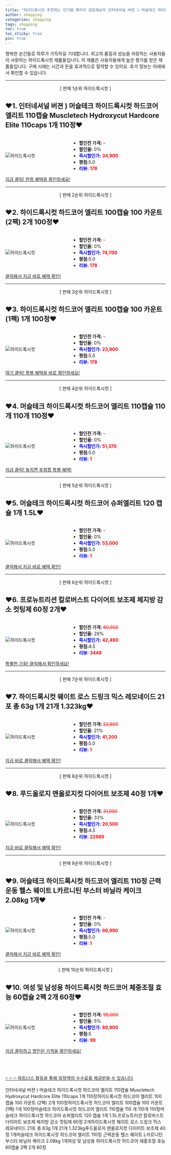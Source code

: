 ```yaml
---
title: "하이드록시컷 추천하는 인기템 패키지 검토해보자 인터네셔널 버젼 ) 머슬테크 하이드록시컷"
author: shopping
categories: shopping
tags: shopping
toc: true
toc_sticky: true
pin: true
---
```

행복한 순간들로 하루가 가득하길 기대합니다. 최고의 품질과 성능을 자랑하는 사용자들이 사랑하는 하이드록시컷 제품들입니다. 이 제품은 사용자들에게 높은 평가를 받은 제품들입니다. 구매 시에는 시간과 돈을 효과적으로 절약할 수 있어요. 추가 정보는 아래에서 확인할 수 있습니다.

---
<p class="toplist" style="margin: 0 auto; display: block; width: fit-content;">[ 판매 1순위 하이드록시컷 ]</p>

<h2><strong>❤️1. 인터네셔널 버젼 ) 머슬테크 하이드록시컷 하드코어 엘리트 110캡슐 Muscletech Hydroxycut Hardcore Elite 110caps 1개 110정❤️</strong></h2>

<div style="display: flex; align-items: center;">
    <div style="flex: 0.4;">
        <img src="https://thumbnail6.coupangcdn.com/thumbnails/remote/230x230ex/image/vendor_inventory/3e92/807afcaa8697f4a5044e5a5824f2e3d9901ccbce7a7255034839104d4105.jpeg" alt="하이드록시컷" style="max-width: 100%;">
    </div>
    <div style="flex: 0.6; margin-left: 10px;">
        <ul>
            <li><strong>할인전 가격:</strong> <del style="color: red;">-</del></li>
            <li><strong>할인율:</strong> 0%</li>
            <li><span style='color:blue'><strong>즉시할인가:</strong></span> <span style='color:red'><strong>34,900</strong></span></li>
            <li><strong>평점:</strong>5.0</li>
            <li><span style='color:blue'><strong>리뷰:</strong></span> <span style='color:red'><strong>178</strong></span></li>
        </ul>
    </div>
</div>
<div class="center">
    <a href="https://selin100587.github.io?lptag=AF9450613&subid=githubio&pageKey=6914315226&traceid=V0-153&itemId=18269004885&vendorItemId=79026714824" class="myButton">
        지금 클릭! 한정 혜택을 확인하세요!
    </a>
</div>


---
<p class="toplist" style="margin: 0 auto; display: block; width: fit-content;">[ 판매 2순위 하이드록시컷 ]</p>

<h2><strong>❤️2. 하이드록시컷 하드코어 엘리트 100캡슐 100 카운트 (2팩) 2개 100정❤️</strong></h2>

<div style="display: flex; align-items: center;">
    <div style="flex: 0.4;">
        <img src="https://thumbnail7.coupangcdn.com/thumbnails/remote/230x230ex/image/vendor_inventory/b3af/a07ab595f684edc3127b600a91d87fe1081b1a5d720ba3cc2e229a3866e0.jpg" alt="하이드록시컷" style="max-width: 100%;">
    </div>
    <div style="flex: 0.6; margin-left: 10px;">
        <ul>
            <li><strong>할인전 가격:</strong> <del style="color: red;">-</del></li>
            <li><strong>할인율:</strong> 0%</li>
            <li><span style='color:blue'><strong>즉시할인가:</strong></span> <span style='color:red'><strong>74,700</strong></span></li>
            <li><strong>평점:</strong>5.0</li>
            <li><span style='color:blue'><strong>리뷰:</strong></span> <span style='color:red'><strong>178</strong></span></li>
        </ul>
    </div>
</div>
<div class="center">
    <a href="https://selin100587.github.io?lptag=AF9450613&subid=githubio&pageKey=6914315226&traceid=V0-153&itemId=16674521498&vendorItemId=83857822200" class="myButton">
        클릭해서 지금 바로 혜택 확인!
    </a>
</div>


---
<p class="toplist" style="margin: 0 auto; display: block; width: fit-content;">[ 판매 3순위 하이드록시컷 ]</p>

<h2><strong>❤️3. 하이드록시컷 하드코어 엘리트 100캡슐 100 카운트 (1팩) 1개 100정❤️</strong></h2>

<div style="display: flex; align-items: center;">
    <div style="flex: 0.4;">
        <img src="https://thumbnail8.coupangcdn.com/thumbnails/remote/230x230ex/image/vendor_inventory/fd78/2f71c0aa59d388f39fcef3389e243ebb95b39da3d78a9e42ffaec0a2f158.jpg" alt="하이드록시컷" style="max-width: 100%;">
    </div>
    <div style="flex: 0.6; margin-left: 10px;">
        <ul>
            <li><strong>할인전 가격:</strong> <del style="color: red;">-</del></li>
            <li><strong>할인율:</strong> 0%</li>
            <li><span style='color:blue'><strong>즉시할인가:</strong></span> <span style='color:red'><strong>23,900</strong></span></li>
            <li><strong>평점:</strong>5.0</li>
            <li><span style='color:blue'><strong>리뷰:</strong></span> <span style='color:red'><strong>178</strong></span></li>
        </ul>
    </div>
</div>
<div class="center">
    <a href="https://selin100587.github.io?lptag=AF9450613&subid=githubio&pageKey=6914315226&traceid=V0-153&itemId=22708394324&vendorItemId=89743920286" class="myButton">
        여기 클릭! 특별 혜택을 바로 확인하세요!
    </a>
</div>


---
<p class="toplist" style="margin: 0 auto; display: block; width: fit-content;">[ 판매 4순위 하이드록시컷 ]</p>

<h2><strong>❤️4. 머슬테크 하이드록시컷 하드코어 엘리트 110캡슐 110 개 110개 110정❤️</strong></h2>

<div style="display: flex; align-items: center;">
    <div style="flex: 0.4;">
        <img src="https://thumbnail6.coupangcdn.com/thumbnails/remote/230x230ex/image/vendor_inventory/605b/227862d7315d94ec199f3540a5a5cea6310525d05348cfb8012db68bc6de.jpg" alt="하이드록시컷" style="max-width: 100%;">
    </div>
    <div style="flex: 0.6; margin-left: 10px;">
        <ul>
            <li><strong>할인전 가격:</strong> <del style="color: red;">-</del></li>
            <li><strong>할인율:</strong> 0%</li>
            <li><span style='color:blue'><strong>즉시할인가:</strong></span> <span style='color:red'><strong>51,370</strong></span></li>
            <li><strong>평점:</strong>5.0</li>
            <li><span style='color:blue'><strong>리뷰:</strong></span> <span style='color:red'><strong>1</strong></span></li>
        </ul>
    </div>
</div>
<div class="center">
    <a href="https://selin100587.github.io?lptag=AF9450613&subid=githubio&pageKey=7358751788&traceid=V0-153&itemId=15840786720&vendorItemId=90161408204" class="myButton">
        지금 클릭! 놓치면 후회할 특별 혜택!
    </a>
</div>


---
<p class="toplist" style="margin: 0 auto; display: block; width: fit-content;">[ 판매 5순위 하이드록시컷 ]</p>

<h2><strong>❤️5. 머슬테크 하이드록시컷 하드코어 슈퍼엘리트 120 캡슐 1개 1.5L❤️</strong></h2>

<div style="display: flex; align-items: center;">
    <div style="flex: 0.4;">
        <img src="https://thumbnail9.coupangcdn.com/thumbnails/remote/230x230ex/image/vendor_inventory/2562/97ff917ac4f54f3b3b423995dba90b85ff06d7d8d33b0e68a99bda52153e.png" alt="하이드록시컷" style="max-width: 100%;">
    </div>
    <div style="flex: 0.6; margin-left: 10px;">
        <ul>
            <li><strong>할인전 가격:</strong> <del style="color: red;">-</del></li>
            <li><strong>할인율:</strong> 0%</li>
            <li><span style='color:blue'><strong>즉시할인가:</strong></span> <span style='color:red'><strong>53,000</strong></span></li>
            <li><strong>평점:</strong>5.0</li>
            <li><span style='color:blue'><strong>리뷰:</strong></span> <span style='color:red'><strong>1</strong></span></li>
        </ul>
    </div>
</div>
<div class="center">
    <a href="https://selin100587.github.io?lptag=AF9450613&subid=githubio&pageKey=6723689406&traceid=V0-153&itemId=15644061698&vendorItemId=84669480683" class="myButton">
        클릭해서 지금 바로 혜택 확인!
    </a>
</div>


---
<p class="toplist" style="margin: 0 auto; display: block; width: fit-content;">[ 판매 6순위 하이드록시컷 ]</p>

<h2><strong>❤️6. 프로뉴트리션 칼로버스트 다이어트 보조제 체지방 감소 컷팅제 60정 2개❤️</strong></h2>

<div style="display: flex; align-items: center;">
    <div style="flex: 0.4;">
        <img src="https://thumbnail6.coupangcdn.com/thumbnails/remote/230x230ex/image/vendor_inventory/2874/fe1cb0ebc7349287aee1c1c2a874e3b3cab72b2d85f8126ed4ec6ad92f80.jpg" alt="하이드록시컷" style="max-width: 100%;">
    </div>
    <div style="flex: 0.6; margin-left: 10px;">
        <ul>
            <li><strong>할인전 가격:</strong> <del style="color: red;">60,000</del></li>
            <li><strong>할인율:</strong> 29%</li>
            <li><span style='color:blue'><strong>즉시할인가:</strong></span> <span style='color:red'><strong>42,490</strong></span></li>
            <li><strong>평점:</strong>4.5</li>
            <li><span style='color:blue'><strong>리뷰:</strong></span> <span style='color:red'><strong>3448</strong></span></li>
        </ul>
    </div>
</div>
<div class="center">
    <a href="https://selin100587.github.io?lptag=AF9450613&subid=githubio&pageKey=5296763473&traceid=V0-153&itemId=22169893001&vendorItemId=88471936570" class="myButton">
        특별한 기회! 클릭해서 확인하세요!
    </a>
</div>


---
<p class="toplist" style="margin: 0 auto; display: block; width: fit-content;">[ 판매 7순위 하이드록시컷 ]</p>

<h2><strong>❤️7. 하이드록시컷 웨이트 로스 드링크 믹스 레모네이드 21포 총 63g 1개 21개 1.323kg❤️</strong></h2>

<div style="display: flex; align-items: center;">
    <div style="flex: 0.4;">
        <img src="https://thumbnail7.coupangcdn.com/thumbnails/remote/230x230ex/image/vendor_inventory/976f/a0127ad3e18e7ed42ae7d7ad67ae5be1758f45cd96d404549dce1573e942.jpg" alt="하이드록시컷" style="max-width: 100%;">
    </div>
    <div style="flex: 0.6; margin-left: 10px;">
        <ul>
            <li><strong>할인전 가격:</strong> <del style="color: red;">52,800</del></li>
            <li><strong>할인율:</strong> 21%</li>
            <li><span style='color:blue'><strong>즉시할인가:</strong></span> <span style='color:red'><strong>41,200</strong></span></li>
            <li><strong>평점:</strong>5.0</li>
            <li><span style='color:blue'><strong>리뷰:</strong></span> <span style='color:red'><strong>1</strong></span></li>
        </ul>
    </div>
</div>
<div class="center">
    <a href="https://selin100587.github.io?lptag=AF9450613&subid=githubio&pageKey=7244440369&traceid=V0-153&itemId=17321382523&vendorItemId=89647350204" class="myButton">
        지금 바로 클릭해서 혜택 확인!
    </a>
</div>


---
<p class="toplist" style="margin: 0 auto; display: block; width: fit-content;">[ 판매 8순위 하이드록시컷 ]</p>

<h2><strong>❤️8. 푸드올로지 맨올로지컷 다이어트 보조제 40정 1개❤️</strong></h2>

<div style="display: flex; align-items: center;">
    <div style="flex: 0.4;">
        <img src="https://thumbnail8.coupangcdn.com/thumbnails/remote/230x230ex/image/vendor_inventory/9473/f4f1c6eb3f70061444df299bbe529b8633a70c8ce095ec7c2d7a9b1d321a.jpg" alt="하이드록시컷" style="max-width: 100%;">
    </div>
    <div style="flex: 0.6; margin-left: 10px;">
        <ul>
            <li><strong>할인전 가격:</strong> <del style="color: red;">31,000</del></li>
            <li><strong>할인율:</strong> 33%</li>
            <li><span style='color:blue'><strong>즉시할인가:</strong></span> <span style='color:red'><strong>20,500</strong></span></li>
            <li><strong>평점:</strong>4.5</li>
            <li><span style='color:blue'><strong>리뷰:</strong></span> <span style='color:red'><strong>22989</strong></span></li>
        </ul>
    </div>
</div>
<div class="center">
    <a href="https://selin100587.github.io?lptag=AF9450613&subid=githubio&pageKey=8203792369&traceid=V0-153&itemId=23422164315&vendorItemId=90449192130" class="myButton">
        지금 바로 클릭해서 혜택 확인!
    </a>
</div>


---
<p class="toplist" style="margin: 0 auto; display: block; width: fit-content;">[ 판매 9순위 하이드록시컷 ]</p>

<h2><strong>❤️9. 머슬테크 하이드록시컷 하드코어 엘리트 110정 근력운동 헬스 웨이트 L카르니틴 부스터 바닐라 케이크 2.08kg 1개❤️</strong></h2>

<div style="display: flex; align-items: center;">
    <div style="flex: 0.4;">
        <img src="https://thumbnail7.coupangcdn.com/thumbnails/remote/230x230ex/image/vendor_inventory/9357/0c15b88bdf22e580801e693efac4b2693aeddbb108173113b6067d4929d6.jpg" alt="하이드록시컷" style="max-width: 100%;">
    </div>
    <div style="flex: 0.6; margin-left: 10px;">
        <ul>
            <li><strong>할인전 가격:</strong> <del style="color: red;">-</del></li>
            <li><strong>할인율:</strong> 0%</li>
            <li><span style='color:blue'><strong>즉시할인가:</strong></span> <span style='color:red'><strong>66,990</strong></span></li>
            <li><strong>평점:</strong>5.0</li>
            <li><span style='color:blue'><strong>리뷰:</strong></span> <span style='color:red'><strong>1</strong></span></li>
        </ul>
    </div>
</div>
<div class="center">
    <a href="https://selin100587.github.io?lptag=AF9450613&subid=githubio&pageKey=7358751788&traceid=V0-153&itemId=18954063486&vendorItemId=86615605865" class="myButton">
        클릭해서 지금 바로 혜택 확인!
    </a>
</div>


---
<p class="toplist" style="margin: 0 auto; display: block; width: fit-content;">[ 판매 10순위 하이드록시컷 ]</p>

<h2><strong>❤️10. 여성 및 남성용 하이드록시컷 하드코어 체중조절 효능 60캡슐 2팩 2개 60정❤️</strong></h2>

<div style="display: flex; align-items: center;">
    <div style="flex: 0.4;">
        <img src="https://thumbnail9.coupangcdn.com/thumbnails/remote/230x230ex/image/vendor_inventory/d499/6774365691f549da0c5cf1419a056d7c296cb50f34efc71607f877375f0a.jpg" alt="하이드록시컷" style="max-width: 100%;">
    </div>
    <div style="flex: 0.6; margin-left: 10px;">
        <ul>
            <li><strong>할인전 가격:</strong> <del style="color: red;">95,000</del></li>
            <li><strong>할인율:</strong> 5%</li>
            <li><span style='color:blue'><strong>즉시할인가:</strong></span> <span style='color:red'><strong>89,900</strong></span></li>
            <li><strong>평점:</strong>5</li>
            <li><span style='color:blue'><strong>리뷰:</strong></span> <span style='color:red'><strong>99</strong></span></li>
        </ul>
    </div>
</div>
<div class="center">
    <a href="https://selin100587.github.io?lptag=AF9450613&subid=githubio&pageKey=8133064804&traceid=V0-153&itemId=23099253891&vendorItemId=90132611879" class="myButton">
        지금 클릭하고 할인된 가격을 확인하세요!
    </a>
</div>

<br><br><br>[💦 💦 💦 파트너스 활동을 통해 일정액의 수수료를 제공받을 수 있습니다](https://link.coupang.com/a/bcpT2c)<br><br>인터네셔널 버젼 ) 머슬테크 하이드록시컷 하드코어 엘리트 110캡슐 Muscletech Hydroxycut Hardcore Elite 110caps 1개 110정하이드록시컷 하드코어 엘리트 100캡슐 100 카운트 (2팩) 2개 100정하이드록시컷 하드코어 엘리트 100캡슐 100 카운트 (1팩) 1개 100정머슬테크 하이드록시컷 하드코어 엘리트 110캡슐 110 개 110개 110정머슬테크 하이드록시컷 하드코어 슈퍼엘리트 120 캡슐 1개 1.5L프로뉴트리션 칼로버스트 다이어트 보조제 체지방 감소 컷팅제 60정 2개하이드록시컷 웨이트 로스 드링크 믹스 레모네이드 21포 총 63g 1개 21개 1.323kg푸드올로지 맨올로지컷 다이어트 보조제 40정 1개머슬테크 하이드록시컷 하드코어 엘리트 110정 근력운동 헬스 웨이트 L카르니틴 부스터 바닐라 케이크 2.08kg 1개여성 및 남성용 하이드록시컷 하드코어 체중조절 효능 60캡슐 2팩 2개 60정